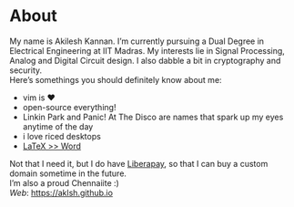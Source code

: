 # About

My name is Akilesh Kannan. I’m currently pursuing a Dual Degree in Electrical Engineering at IIT Madras. My interests lie in Signal Processing, Analog and Digital Circuit design. I also dabble a bit in cryptography and security.  
Here’s somethings you should definitely know about me:

- vim is ♥︎
- open-source everything!
- Linkin Park and Panic! At The Disco are names that spark up my eyes anytime of the day
- i love riced desktops
- [LaTeX >> Word](https://www.facebook.com/groups/763873400640518)

Not that I need it, but I do have [Liberapay](https://liberapay.com/aklsh/), so that I can buy a custom domain sometime in the future.  
I’m also a proud Chennaiite :)  
*Web*: https://aklsh.github.io
